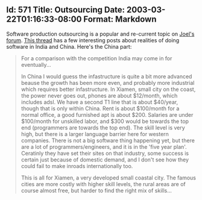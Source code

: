Id: 571
Title: Outsourcing
Date: 2003-03-22T01:16:33-08:00
Format: Markdown
--------------
Software production outsourcing is a popular and re-current topic on
[Joel's forum](http://www.joelonsoftware.com). [This
thread](http://discuss.fogcreek.com/joelonsoftware/default.asp?cmd=show&ixPost=34287&ixReplies=68)
has a few interesting posts about realities of doing software in India
and China. Here's the China part:

> For a comparison with the competition India may come in for
> eventually...
>
> In China I would guess the infastructure is quite a bit more advanced
> beause the growth has been more even, and probably more industrial
> which requires better infastructure. In Xiamen, small city on the
> coast, the power never goes out, phones are about $12/month, which
> includes adsl. We have a second T1 line that is about $40/year,
> though that is only within China. Rent is about $100/month for a
> normal office, a good furnished apt is about $200. Salaries are under
> $100/month for unskilled labor, and $300 would be towards the top
> end (programmers are towards the top end). The skill level is very
> high, but there is a larger language barrier here for western
> companies. There is not a big software thing happening yet, but there
> are a lot of programmers/engineers, and it is in the 'five year plan'.
> Ceratinly they have set their sites on that industry, some success is
> certain just because of domestic demand, and I don't see how they
> could fail to make inroads internationally too.
>
> This is all for Xiamen, a very developed small coastal city. The
> famous cities are more costly with higher skill levels, the rural
> areas are of course almost free, but harder to find the right mix of
> skills...

